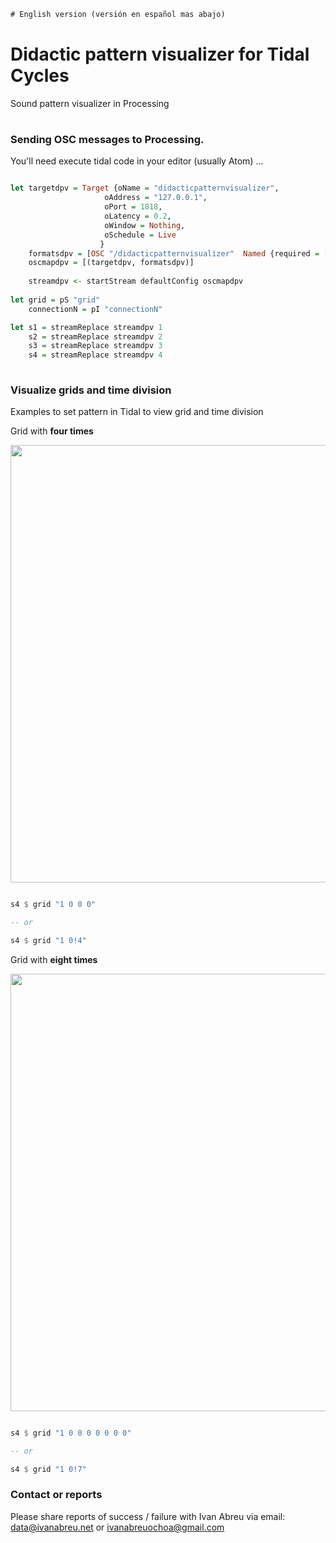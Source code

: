 ```diff
# English version (versión en español mas abajo)
```


# Didactic pattern visualizer for Tidal Cycles 

Sound pattern visualizer in Processing

#

### Sending OSC messages to Processing.

You'll need execute tidal code in your editor (usually Atom) ...

```haskell

let targetdpv = Target {oName = "didacticpatternvisualizer",
                     oAddress = "127.0.0.1",
                     oPort = 1818,
                     oLatency = 0.2,
                     oWindow = Nothing,
                     oSchedule = Live
                    }
    formatsdpv = [OSC "/didacticpatternvisualizer"  Named {required = []} ]
    oscmapdpv = [(targetdpv, formatsdpv)]
    
    streamdpv <- startStream defaultConfig oscmapdpv
    
let grid = pS "grid"
    connectionN = pI "connectionN"

let s1 = streamReplace streamdpv 1
    s2 = streamReplace streamdpv 2
    s3 = streamReplace streamdpv 3
    s4 = streamReplace streamdpv 4
    
```


### Visualize grids and time division 

Examples to set pattern in Tidal to view grid and time division


Grid with <b>four times</b>

<img width="700px" src="https://ivanabreu.net/github/4t.jpg">

```haskell

s4 $ grid "1 0 0 0"

-- or

s4 $ grid "1 0!4"

```

Grid with <b>eight times</b>

<img width="700px" src="https://ivanabreu.net/github/8t.jpg">

```haskell

s4 $ grid "1 0 0 0 0 0 0 0"

-- or

s4 $ grid "1 0!7"

```



### Contact or reports

Please share reports of success / failure with Ivan Abreu via email: data@ivanabreu.net or ivanabreuochoa@gmail.com
